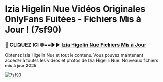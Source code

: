 # Izia Higelin Nue Vidéos Originales 0nlyFans Fuitées - Fichiers Mis à Jour ! (7sf90)

<h3>🔴 CLIQUEZ ICI 🌐==►► <a href="https://tinyurl.com/2pmr4ezf" rel="nofollow">Izia Higelin Nue Fichiers Mis à Jour</a></h3>

Obtenez Izia Higelin Nue et tout le contenu. Vous pouvez maintenant accéder à toutes les vidéos et photos de Izia Higelin Nue. Nouveaux fichiers mis à jour 2025

[![7sf90](https://i.imgur.com/6SNvagu.gif)](https://tinyurl.com/2pmr4ezf)
